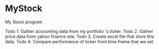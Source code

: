 # MyStock
My Stock program


  Todo 1. Gather accounting data from my portfolio 's ticker.
  Todo 2. Gather price data from yahoo finance site.
  Todo 3. Create excel file that store this data.
  Todo 4. Compare performance of ticker from time frame that we set.
  
  
